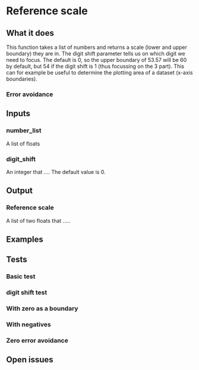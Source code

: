 # Reference scale

## What it does

This function takes a list of numbers and returns a scale
(lower and upper boundary) they are in.
The digit shift parameter tells us on which digit we need to
focus. The default is 0, so the upper boundary of 53.57 will be 60
by default, but 54 if the digit shift is 1 (thus focussing on the 3 part).
This can for example be useful to determine the plotting area of a dataset
(x-axis boundaries).

### Error avoidance

## Inputs
### number_list
A list of floats
### digit_shift
An integer that ....
The default value is 0.

## Output

### Reference scale
A list of two floats that .....

## Examples

###

## Tests

### Basic test

### digit shift test

### With zero as a boundary

### With negatives


### Zero error avoidance


## Open issues



